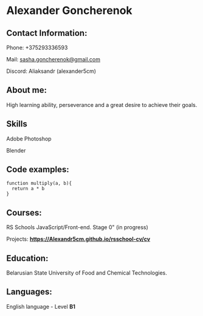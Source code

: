 # Alexander Goncherenok

## Contact Information:

Phone: +375293336593

Mail: sasha.goncherenok@gmail.com

Discord: Aliaksandr (alexander5cm)

## About me:

High learning ability, perseverance and a great desire to achieve their goals.

## Skills

Adobe Photoshop

Blender

## Code examples:

```
function multiply(a, b){
  return a * b
}
```

## Courses:

RS Schools JavaScript/Front-end. Stage 0" (in progress)

Projects: **https://Alexandr5cm.github.io/rsschool-cv/cv**

## Education:



Belarusian State University of Food and Chemical Technologies.

## Languages:

English language - Level **B1**

